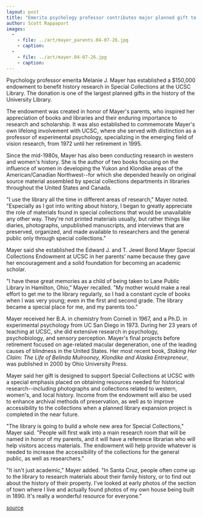 ```yaml
---
layout: post
title: "Emerita psychology professor contributes major planned gift to support history research at UCSC Library"
author: Scott Rappaport 
images:
  -
    - file: ../art/mayer_parents.04-07-26.jpg
    - caption: 
  -
    - file: ../art/mayer.04-07-26.jpg
    - caption: 
---
```


Psychology professor emerita Melanie J. Mayer has established a $150,000 endowment to benefit history research in Special Collections at the UCSC Library. The donation is one of the largest planned gifts in the history of the University Library.

The endowment was created in honor of Mayer's parents, who inspired her appreciation of books and libraries and their enduring importance to research and scholarship. It was also established to commemorate Mayer's own lifelong involvement with UCSC, where she served with distinction as a professor of experimental psychology, specializing in the emerging field of vision research, from 1972 until her retirement in 1995.

Since the mid-1980s, Mayer has also been conducting research in western and women's history. She is the author of two books focusing on the influence of women in developing the Yukon and Klondike areas of the American/Canadian Northwest--for which she depended heavily on original source material assembled by special collections departments in libraries throughout the United States and Canada.

"I use the library all the time in different areas of research," Mayer noted. "Especially as I got into writing about history, I began to greatly appreciate the role of materials found in special collections that would be unavailable any other way. They're not printed materials usually, but rather things like diaries, photographs, unpublished manuscripts, and interviews that are preserved, organized, and made available to researchers and the general public only through special collections."

Mayer said she established the Edward J. and T. Jewel Bond Mayer Special Collections Endowment at UCSC in her parents' name because they gave her encouragement and a solid foundation for becoming an academic scholar.

"I have these great memories as a child of being taken to Lane Public Library in Hamilton, Ohio," Mayer recalled. "My mother would make a real effort to get me to the library regularly, so I had a constant cycle of books when I was very young; even in the first and second grade. The library became a special place for me, and my parents too."

Mayer received her B.A. in chemistry from Cornell in 1967, and a Ph.D. in experimental psychology from UC San Diego in 1973. During her 23 years of teaching at UCSC, she did extensive research in psychology, psychobiology, and sensory perception. Mayer's final projects before retirement focused on age-related macular degeneration, one of the leading causes of blindness in the United States. Her most recent book, _Staking Her Claim: The Life of Belinda Mulrooney, Klondike and Alaska Entrepreneur_, was published in 2000 by Ohio University Press.

Mayer said her gift is designed to support Special Collections at UCSC with a special emphasis placed on obtaining resources needed for historical research--including photographs and collections related to western, women's, and local history. Income from the endowment will also be used to enhance archival methods of preservation, as well as to improve accessibility to the collections when a planned library expansion project is completed in the near future.

"The library is going to build a whole new area for Special Collections," Mayer said. "People will first walk into a main research room that will be named in honor of my parents, and it will have a reference librarian who will help visitors access materials. The endowment will help provide whatever is needed to increase the accessibility of the collections for the general public, as well as researchers."

"It isn't just academic," Mayer added. "In Santa Cruz, people often come up to the library to research materials about their family history, or to find out about the history of their property. I've looked at early photos of the section of town where I live and actually found photos of my own house being built in 1890. It's really a wonderful resource for everyone."  

[source](http://www1.ucsc.edu/currents/04-05/07-26/mayer.html "Permalink to mayer")

